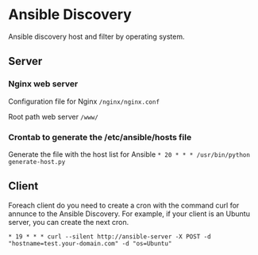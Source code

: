 # Ansible Discovery

Ansible discovery host and filter by operating system.

## Server
### Nginx web server

Configuration file for Nginx
`/nginx/nginx.conf`

Root path web server `/www/`

### Crontab to generate the /etc/ansible/hosts file

Generate the file with the host list for Ansible
`* 20 * * * /usr/bin/python generate-host.py`

## Client
Foreach client do you need to create a cron with the command curl for annunce to the Ansible Discovery.
For example, if your client is an Ubuntu server, you can create the next cron.

`* 19 * * * curl --silent http://ansible-server -X POST -d "hostname=test.your-domain.com" -d "os=Ubuntu"`
